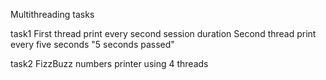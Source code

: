 Multithreading tasks

task1
First thread print every second session duration
Second thread print every five seconds "5 seconds passed"

task2
FizzBuzz numbers printer using 4 threads